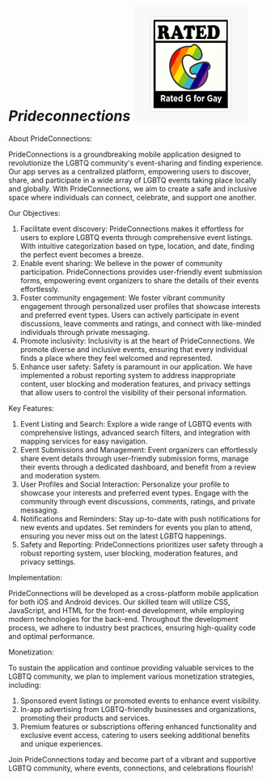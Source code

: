 # ***Prideconnections  ![1686627363256](image/README/1686627363256.png)***

About PrideConnections:

PrideConnections is a groundbreaking mobile application designed to revolutionize the LGBTQ community's event-sharing and finding experience. Our app serves as a centralized platform, empowering users to discover, share, and participate in a wide array of LGBTQ events taking place locally and globally. With PrideConnections, we aim to create a safe and inclusive space where individuals can connect, celebrate, and support one another.

Our Objectives:

1. Facilitate event discovery: PrideConnections makes it effortless for users to explore LGBTQ events through comprehensive event listings. With intuitive categorization based on type, location, and date, finding the perfect event becomes a breeze.
2. Enable event sharing: We believe in the power of community participation. PrideConnections provides user-friendly event submission forms, empowering event organizers to share the details of their events effortlessly.
3. Foster community engagement: We foster vibrant community engagement through personalized user profiles that showcase interests and preferred event types. Users can actively participate in event discussions, leave comments and ratings, and connect with like-minded individuals through private messaging.
4. Promote inclusivity: Inclusivity is at the heart of PrideConnections. We promote diverse and inclusive events, ensuring that every individual finds a place where they feel welcomed and represented.
5. Enhance user safety: Safety is paramount in our application. We have implemented a robust reporting system to address inappropriate content, user blocking and moderation features, and privacy settings that allow users to control the visibility of their personal information.

Key Features:

1. Event Listing and Search: Explore a wide range of LGBTQ events with comprehensive listings, advanced search filters, and integration with mapping services for easy navigation.
2. Event Submissions and Management: Event organizers can effortlessly share event details through user-friendly submission forms, manage their events through a dedicated dashboard, and benefit from a review and moderation system.
3. User Profiles and Social Interaction: Personalize your profile to showcase your interests and preferred event types. Engage with the community through event discussions, comments, ratings, and private messaging.
4. Notifications and Reminders: Stay up-to-date with push notifications for new events and updates. Set reminders for events you plan to attend, ensuring you never miss out on the latest LGBTQ happenings.
5. Safety and Reporting: PrideConnections prioritizes user safety through a robust reporting system, user blocking, moderation features, and privacy settings.

Implementation:

PrideConnections will be developed as a cross-platform mobile application for both iOS and Android devices. Our skilled team will utilize CSS, JavaScript, and HTML for the front-end development, while employing modern technologies for the back-end. Throughout the development process, we adhere to industry best practices, ensuring high-quality code and optimal performance.

Monetization:

To sustain the application and continue providing valuable services to the LGBTQ community, we plan to implement various monetization strategies, including:

1. Sponsored event listings or promoted events to enhance event visibility.
2. In-app advertising from LGBTQ-friendly businesses and organizations, promoting their products and services.
3. Premium features or subscriptions offering enhanced functionality and exclusive event access, catering to users seeking additional benefits and unique experiences.

Join PrideConnections today and become part of a vibrant and supportive LGBTQ community, where events, connections, and celebrations flourish!

